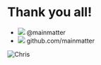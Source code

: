 <!-- .slide: class="closing" -->

# Thank you all!

<ul class="social-list">
  <li><img src="/twitter.svg"> @mainmatter </li>
  <li><img src="/github.svg"> github.com/mainmatter </li>
</ul>

![Chris](/hamster.jpg) <!-- .element class="face" -->
